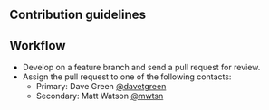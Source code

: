 ## Contribution guidelines ##

## Workflow ##

* Develop on a feature branch and send a pull request for review.
* Assign the pull request to one of the following contacts:
	* Primary: Dave Green [@davetgreen](https://github.com/@davetgreen)
	* Secondary: Matt Watson [@mwtsn](https://github.com/@mwtsn)
